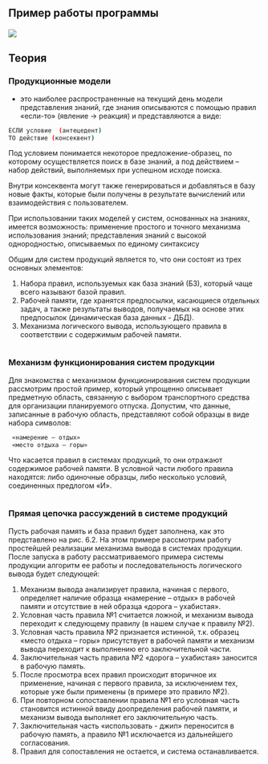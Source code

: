 ## Пример работы программы

<img src="https://habrastorage.org/files/e57/edc/0fa/e57edc0faf2345dba42b8a279cbca97e.png" align="center" />

<img src="https://habrastorage.org/files/4e1/b9e/a84/4e1b9ea842c946a5a633a24a009ed07a.png" align="center" alt="">

## Теория

### Продукционные модели
- это наиболее распространенные на текущий день модели представления знаний, где знания описываются с помощью правил «если-то» (явление → реакция) и представляются а виде:

```bash
ЕСЛИ условие  (антецедент)
ТО действие (консеквент)
```

Под условием понимается некоторое предложение-образец, по которому осуществляется поиск в базе знаний, а под действием – набор действий, выполняемых при успешном исходе поиска. 

Внутри консеквента могут также генерироваться и добавляться в базу новые факты, которые были получены в результате вычислений или взаимодействия с пользователем.

При использовании таких моделей у систем, основанных на знаниях, имеется возможность:
применение простого и точного механизма использования знаний;
представления знаний с высокой однородностью, описываемых по единому синтаксису

Общим для систем продукций является то, что они состоят из трех основных элементов:
1. Набора правил, используемых как база знаний (БЗ), который чаще всего называют базой правил.
2. Рабочей памяти, где хранятся предпосылки, касающиеся отдельных задач, а также результаты выводов, получаемых на основе этих предпосылок (динамическая база данных - ДБД).
3. Механизма логического вывода, использующего правила в соответствии с содержимым рабочей памяти.

<img src="http://www.habarov.spb.ru/bz/image/ris6_1.gif" align="center" alt="">

### Механизм функционирования систем продукции

Для знакомства с механизмом функционирования систем продукции рассмотрим простой пример, который упрощенно описывает предметную область, связанную с выбором транспортного средства для организации планируемого отпуска.
Допустим, что данные, записанные в рабочую область, представляют собой образцы в виде набора символов:

```bash
 «намерение – отдых»
 «место отдыха – горы»
```

Что касается правил в системах продукций, то они отражают содержимое рабочей памяти. В условной части любого правила находятся:
либо одиночные образцы,
либо несколько условий, соединенных предлогом «И».

<img src="http://www.habarov.spb.ru/bz/image/ris6_2.gif" align="center" alt="">

### Прямая цепочка рассуждений в системе продукций

Пусть рабочая память и база правил будет заполнена, как это представлено на рис. 6.2. На этом примере рассмотрим работу простейшей реализации механизма вывода в системах продукции. После запуска в работу рассматриваемого примера системы продукции алгоритм ее работы и последовательность логического вывода будет следующей:

1. Механизм вывода анализирует правила, начиная с первого, определяет наличие образца «намерение – отдых» в рабочей памяти и отсутствие в ней образца «дорога – ухабистая».
2. Условная часть правила №1 считается ложной, и механизм вывода переходит к следующему правилу (в нашем случае к правилу №2).
3. Условная часть правила №2 признается истинной, т.к. образец «место отдыха – горы» присутствует в рабочей памяти и механизм вывода переходит к выполнению его заключительной части.
4. Заключительная часть правила №2 «дорога – ухабистая» заносится в рабочую память.
5. После просмотра всех правил происходит вторичное их применение, начиная с первого правила, за исключением тех, которые уже были применены (в примере это правило №2).
6. При повторном сопоставлении правила №1 его условная часть становится истинной ввиду доопределения рабочей памяти, и механизм вывода выполняет его заключительную часть.
7. Заключительная часть «использовать - джип» переносится в рабочую память, а правило №1 исключается из дальнейшего согласования.
8. Правил для сопоставления не остается, и система останавливается.

<img src="http://www.habarov.spb.ru/bz/image/ris6_3.gif" align="center" alt="">